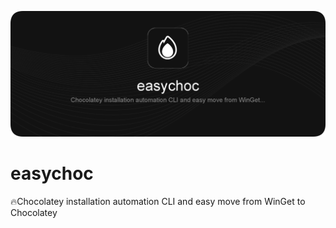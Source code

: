 ![easychoc](https://raw.githubusercontent.com/binary-blazer/repo-svgs/main/out/easychoc/image.svg)











# easychoc
🔥Chocolatey installation automation CLI and easy move from WinGet to Chocolatey
